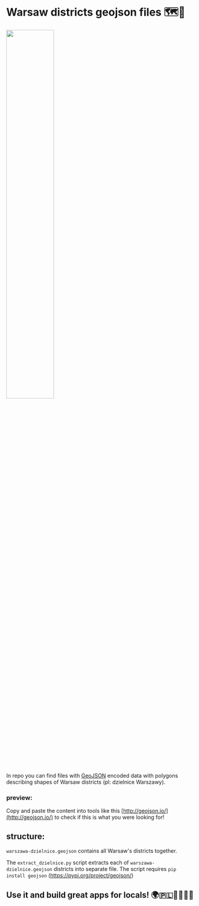 # Warsaw districts geojson files 🗺🌆

<img src="https://i.imgur.com/cYzDS0E.png" width="50%">


In repo you can find files with [GeoJSON](https://en.wikipedia.org/wiki/GeoJSON) encoded data with polygons describing shapes of Warsaw districts (pl: dzielnice Warszawy).

### preview:


Copy and paste the content into tools like this [http://geojson.io/](http://geojson.io/) to check if this is what you were looking for!

## structure:

`warszawa-dzielnice.geojson` contains all Warsaw's districts together.

The `extract_dzielnice.py` script extracts each of `warszawa-dzielnice.geojson` districts into separate file.
The script requires `pip install geojson` (https://pypi.org/project/geojson/)


## Use it and build great apps for locals! 🌍🇵🇱👩‍💻👨‍💻



